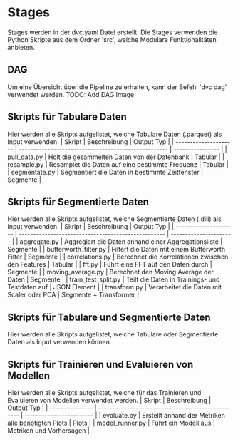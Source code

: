 # Stages
Stages werden in der dvc.yaml Datei erstellt. Die Stages verwenden die Python Skripte aus dem Ordner 'src', welche Modulare Funktionalitäten anbieten.
## DAG 
Um eine Übersicht über die Pipeline zu erhalten, kann der Befehl 'dvc dag' verwendet werden.
TODO: Add DAG Image
## Skripts für Tabulare Daten
Hier werden alle Skripts aufgelistet, welche Tabulare Daten (.parquet) als Input verwenden.
| Skript                | Beschreibung                                         | Output Typ       |
| --------------------- | ---------------------------------------------------- | ---------------- |
| pull_data.py          | Holt die gesammelten Daten von der Datenbank         | Tabular          |
| resample.py           | Resamplet die Daten auf eine bestimmte Frequenz      | Tabular          |
| segmentate.py         | Segmentiert die Daten in bestimmte Zeitfenster       | Segmente         |

## Skripts für Segmentierte Daten
Hier werden alle Skripts aufgelistet, welche Segmentierte Daten (.dill) als Input verwenden.
| Skript                | Beschreibung                                        | Output Typ             |
| --------------------- | --------------------------------------------------- | ---------------------- |
| aggregate.py          | Aggregiert die Daten anhand einer Aggregationsliste | Segmente               |
| butterworth_filter.py | Filtert die Daten mit einem Butterworth Filter      | Segmente               |
| correlations.py       | Berechnet die Korrelationen zwischen den Features   | Tabular                |
| fft.py                | Führt eine FFT auf den Daten durch                  | Segmente               |
| moving_average.py     | Berechnet den Moving Average der Daten              | Segmente               |
| train_test_split.py   | Teilt die Daten in Trainings- und Testdaten auf     | JSON Element           |
| transform.py          | Verarbeitet die Daten mit Scaler oder PCA           | Segmente + Transformer |
## Skripts für Tabulare und Segmentierte Daten
Hier werden alle Skripts aufgelistet, welche Tabulare oder Segmentierte Daten als Input verwenden können.

## Skripts für Trainieren und Evaluieren von Modellen
Hier werden alle Skripts aufgelistet, welche für das Trainieren und Evaluieren von Modellen verwendet werden.
| Skript          | Beschreibung                                       | Output Typ               |
| --------------- | -------------------------------------------------- | ------------------------ |
| evaluate.py     | Erstellt anhand der Metriken alle benötigten Plots | Plots                    |
| model_runner.py | Führt ein Modell aus                               | Metriken und Vorhersagen |
